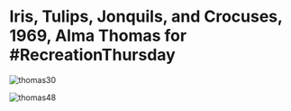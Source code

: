 # Iris, Tulips, Jonquils, and Crocuses, 1969, Alma Thomas for #RecreationThursday

![thomas30](thomas30.png)

![thomas48](thomas48.png)